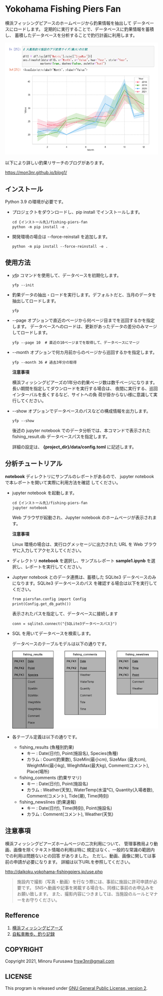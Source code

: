 # Yokohama Fishing Piers Fan

横浜フィッシングピアースのホームページから釣果情報を抽出して
データベースにロードします。
定期的に実行することで、データベースに釣果情報を蓄積し、
蓄積したデータベースを分析することで釣行計画に利用します。

![アジ分析例](docs/sample_report1.png)

以下により詳しい釣果リサーチのブログがあります。

https://mon3nr.github.io/blog1/

## インストール

Python 3.9 の環境が必要です。

* プロジェクトをダウンロードし、pip install でインストールします。

  ```
  cd {インストール先}/fishing-piers-fan
  python -m pip install -e .
  ```

* 開発環境の場合は --force-reinstall を追加します。

  ```
  python -m pip install --force-reinstall -e .
  ```

## 使用方法

* *yfp* コマンドを使用して、データベースを初期化します。

  ```
  yfp --init
  ```

* 釣果データの抽出・ロードを実行します。デフォルトだと、当月のデータを抽出してロードします。

  ```
  yfp
  ```

* --page オプションで直近のページから何ページ目までを巡回するかを指定します。
データベースへのロードは、更新があったデータの差分のみマージしてロードします。

  ```
  yfp --page 10  # 直近の10ページまでを取得して、データベースにマージ
  ```

* --month オプションで何カ月前からのページから巡回するかを指定します。

  ```
  yfp --month 36 # 過去3年分の取得
  ```

  **注意事項**

  横浜フィッシングピアーズの1年分の釣果ページ数は数千ページになります。長い期間を指定してダウンロードを実行する場合は、
  夜間に実行する、巡回インターバルを長くするなど、サイトへの負
  荷が掛からない様に意識して実行してください。

* --show オプションでデータベースのパスなどの構成情報を出力します。

  ```
  yfp --show
  ```

  後述の jupyter notebook でのデータ分析では、本コマンドで表示された 
  fishing_result.db データベースパスを指定します。

  詳細の設定は、 **{project_dir}/data/config.toml** に記述します。

## 分析チュートリアル

**notebook** ディレクトリにサンプルのレポートがあるので、
jupyter notebook で本レポートを開いて実際に利用方法を確認
してください。

* jupyter notebook を起動します。

  ```
  cd {インストール先}/fishing-piers-fan
  jupyter notebook
  ```

  Web ブラウザが起動され、Jupyter notebook のホームページが表示されます。

  **注意事項**

  Linux 環境の場合は、実行ログメッセージに出力された URL を Web ブラウザに入力してアクセスしてください。

* ディレクトリ **notebook** を選択し、サンプルレポート **sample1.ipynb** を選択し、レポートを実行してください。

* Juptyer notebook とのデータ連携は、蓄積した SQLite3 
  データベースのみになります。SQLite3 データベースのパス
  を確認する場合は以下を実行してください。

  ```
  from piersfan.config import Config
  print(Config.get_db_path())
  ```

  表示されたパスを指定して、データベースに接続します

  ```
  conn = sqlite3.connect("{SQLite3データベースパス}")
  ```


* SQL を用いてデータベースを検索します。

  データベースのテーブルモデルは以下の通りです。

    ![ER図](docs/erd.drawio.png)

* 各テーブル定義は以下の通りです。

  * fishing_results (魚種別釣果)
    * キー : Date(日付), Point(施設名), Species(魚種)
    * カラム : Count(釣果数), SizeMin(最小cm), SizeMax
      (最大cm), WeightMin(最小kg), WieghtMax(最大kg), 
      Comment(コメント), Place(場所)
  * fishing_comments (釣果サマリ)
    * キー : Date(日付), Point(施設名)
    * カラム : Weather(天気), WaterTemp(水温℃), 
      Quantity(入場者数), Comment(コメント), Tide(潮), 
      Time(時刻)
  * fishing_newslines (釣果速報)
    * キー : Date(日付), Time(時刻), Point(施設名)
    * カラム : Comment(コメント), Weather(天気)
      
## 注意事項

横浜フィッシングピアーズホームページの二次利用について、
管理事務局より動画、画像を除くテキスト情報の利用は特に
規定はなく、一般的な常識の範囲内での利用は問題ないとの回答
がありました。
ただし、動画、画像に関しては事前の申請が必要になります。
詳細は以下URLを参照してください。

http://daikoku.yokohama-fishingpiers.jp/use.php

> 施設内で撮影（写真・動画）を行なう際には、事前に施設に許可申請が必要です。
SNSへ動画や記事を掲載する場合も、同様に事前のお申込みをお願い致します。
また、撮影内容につきましては、当施設のルールとマナーをお守りください。

## Refference

1. [横浜フィッシングピアーズ](http://daikoku.yokohama-fishingpiers.jp/index.php)
2. [自転車散歩、釣り記録](http://daikoku.yokohama-fishingpiers.jp/index.php)

## COPYRIGHT

Copyright 2021, Minoru Furusawa <frsw3nr@gmail.com>

## LICENSE

This program is released under [GNU General Public License, version 2](http://www.gnu.org/licenses/gpl-2.0.html).


